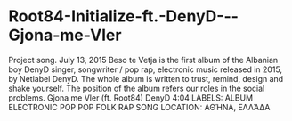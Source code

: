 # Root84-Initialize-ft.-DenyD---Gjona-me-Vler
Project song.
July 13, 2015
Beso te Vetja is the first album of the Albanian boy DenyD  singer, songwriter / pop rap, electronic music released in 2015, 
by Netlabel DenyD. The whole album is written to trust, remind, design and shake yourself. The position of the album refers our roles in the social problems.
 Gjona me Vler (ft. Root84)                    DenyD                        4:04
 LABELS: ALBUM ELECTRONIC POP POP FOLK RAP SONG
LOCATION: ΑΘΉΝΑ, ΕΛΛΆΔΑ
